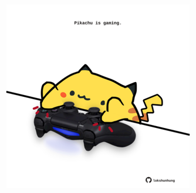 <!-- built at 15/10/2024, 04:00:49 UTC -->
<p align="center">
  <img width="500" height="500" src="./ReadmeImage.svg">
</p>
